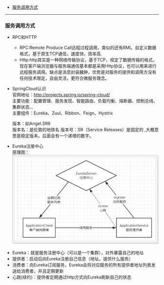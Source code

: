 * [服务调用方式](#服务调用方式)
-----
### 服务调用方式
  * RPC和HTTP  
    - RPC:Remote Produce Call远程过程调用，类似的还有RMI。自定义数据格式，基于原生TCP通信，速度快，效率高.
    - Http:http其实是一种网络传输协议，基于TCP，规定了数据传输的格式。现在客户端浏览器与服务端通信基本都是采用Http协议，也可以用来进行远程服务调用。缺点是消息封装臃肿，优势是对服务的提供和调用方没有任何技术限定，自由灵活，更符合微服务理念。
    
  * SpringCloud认识  
    官网地址：http://projects.spring.io/spring-cloud/  
    主要功能：配置管理、服务发现、智能路由、负载均衡、熔断器、控制总线、集群状态...  
    主要组件：Eureka、Zuul、Ribbon、Feign、Hystrix
    
    版本：如Angel.SR6  
    版本名：是伦敦的地铁名 
    版本号：SR（Service Releases）是固定的 ,大概意思是稳定版本。后面会有一个递增的数字。
    
  * Eureka注册中心  
  原理图：  
  ![image](https://github.com/dagreentree/java/blob/master/notes/SpringCloud/pic/1525597885059.png)  
  - Eureka：就是服务注册中心（可以是一个集群），对外暴露自己的地址
  - 提供者：启动后向Eureka注册自己信息（地址，提供什么服务）
  - 消费者：向Eureka订阅服务，Eureka会将对应服务的所有提供者地址列表发送给消费者，并且定期更新
  - 心跳(续约)：提供者定期通过http方式向Eureka刷新自己的状态


    
    
    

  
